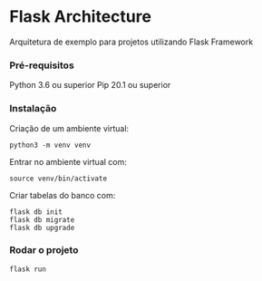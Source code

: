 # Flask Architecture

Arquitetura de exemplo para projetos utilizando Flask Framework

### Pré-requisitos

Python 3.6 ou superior
Pip 20.1 ou superior

### Instalação

Criação de um ambiente virtual:

```
python3 -m venv venv
```

Entrar no ambiente virtual com:

```
source venv/bin/activate
```

Criar tabelas do banco com:

```
flask db init
flask db migrate
flask db upgrade
```

### Rodar o projeto

```
flask run
```